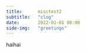 ```yaml
---
title:      misctest2
subtitle:   "clog"
date:       2022-01-01 00:00
side-img:   "greetings" 
---
```


haihai